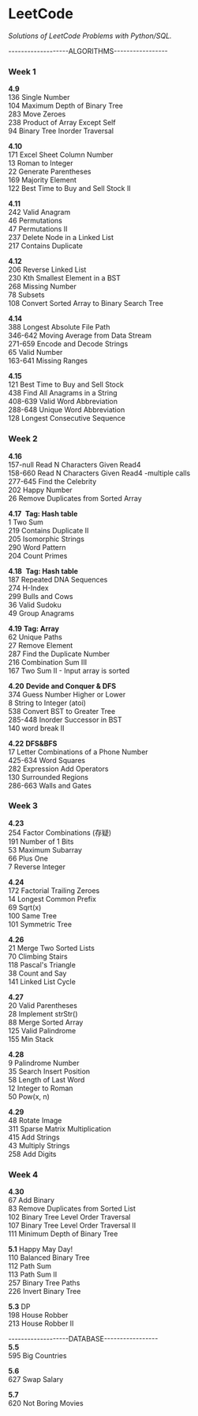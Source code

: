 # LeetCode
*Solutions of LeetCode Problems with Python/SQL.*

-------------------ALGORITHMS----------------- <br>
### Week 1 
**4.9** <br>
136	Single Number <br>
104	Maximum Depth of Binary Tree <br> 
283	Move Zeroes <br> 
238	Product of Array Except Self <br>
94	Binary Tree Inorder Traversal <br> 


**4.10** <br>
171 Excel Sheet Column Number <br>
13	Roman to Integer   <br>
22	Generate Parentheses    <br>
169	Majority Element  <br>
122	Best Time to Buy and Sell Stock II    <br>


**4.11** <br>
242	Valid Anagram    <br>
46	Permutations   <br> 
47	Permutations Ⅱ   <br> 
237	Delete Node in a Linked List <br>
217	Contains Duplicate    <br>

**4.12** <br>
206	Reverse Linked List <br>
230	Kth Smallest Element in a BST <br>
268	Missing Number <br>
78  Subsets <br>
108	Convert Sorted Array to Binary Search Tree   <br> 

**4.14** <br>
388 Longest Absolute File Path <br>
346-642 Moving Average from Data Stream <br>
271-659 Encode and Decode Strings <br>
65 Valid Number <br>
163-641 Missing Ranges <br>

**4.15** <br>
121 Best Time to Buy and Sell Stock <br>
438 Find All Anagrams in a String <br>
408-639	Valid Word Abbreviation <br>
288-648	Unique Word Abbreviation <br>
128	Longest Consecutive Sequence <br>

### Week 2
**4.16** <br>
157-null Read N Characters Given Read4 <br>
158-660 Read N Characters Given Read4 -multiple calls <br>
277-645 Find the Celebrity <br>
202 Happy Number <br>
26 Remove Duplicates from Sorted Array <br>

**4.17**  **Tag: Hash table** <br>
1 Two Sum <br>
219 Contains Duplicate II <br>
205 Isomorphic Strings <br>
290 Word Pattern <br>
204 Count Primes <br>

**4.18**  **Tag: Hash table** <br>
187 Repeated DNA Sequences <br>
274 H-Index <br>
299 Bulls and Cows <br>
36 Valid Sudoku <br>
49 Group Anagrams <br>

**4.19** **Tag: Array** <br>
62 Unique Paths <br>
27 Remove Element <br>
287 Find the Duplicate Number <br>
216 Combination Sum III <br>
167 Two Sum II - Input array is sorted <br>

**4.20** **Devide and Conquer & DFS** <br>
374 Guess Number Higher or Lower <br>
8 String to Integer (atoi) <br>
538 Convert BST to Greater Tree <br>
285-448 Inorder Successor in BST <br>
140 word break II <br>

**4.22** **DFS&BFS** <br>
17 Letter Combinations of a Phone Number <br>
425-634 Word Squares <br>
282 Expression Add Operators <br>
130 Surrounded Regions <br>
286-663 Walls and Gates <br>

### Week 3
**4.23** <br>
254 Factor Combinations (存疑) <br>
191 Number of 1 Bits <br>
53 Maximum Subarray <br>
66 Plus One <br>
7 Reverse Integer <br>

**4.24**  <br>
172 Factorial Trailing Zeroes<br>
14 Longest Common Prefix<br>
69 Sqrt(x)<br>
100 Same Tree<br>
101 Symmetric Tree<br>

**4.26** <br>
21 Merge Two Sorted Lists <br>
70 Climbing Stairs <br>
118 Pascal's Triangle <br>
38 Count and Say <br>
141 Linked List Cycle <br>

**4.27** <br>
20 Valid Parentheses<br>
28 Implement strStr()<br>
88 Merge Sorted Array<br>
125 Valid Palindrome<br>
155 Min Stack<br>

**4.28** <br>
9 Palindrome Number <br>
35 Search Insert Position <br>
58 Length of Last Word <br>
12 Integer to Roman <br>
50 Pow(x, n)<br>

**4.29** <br>
48 Rotate Image <br> 
311 Sparse Matrix Multiplication <br>
415 Add Strings <br>
43 Multiply Strings <br>
258 Add Digits <br>

### Week 4 
**4.30** <br>
67 Add Binary <br>
83 Remove Duplicates from Sorted List <br>
102 Binary Tree Level Order Traversal <br>
107 Binary Tree Level Order Traversal II <br>
111 Minimum Depth of Binary Tree <br>

**5.1**  Happy May Day!<br>
110 Balanced Binary Tree <br>
112 Path Sum <br>
113 Path Sum II <br>
257 Binary Tree Paths <br>
226 Invert Binary Tree <br>

**5.3** DP <br>
198 House Robber <br>
213 House Robber II <br>


-------------------DATABASE----------------- <br>
**5.5** <br>
595 Big Countries <br>

**5.6** <br>
627 Swap Salary <br>

**5.7** <br>
620 Not Boring Movies <br>
